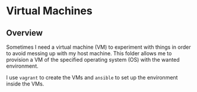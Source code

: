 # Virtual Machines

## Overview

Sometimes I need a virtual machine (VM) to experiment with things in order to avoid messing up with my host machine. This folder allows me to provision a VM of the specified operating system (OS) with the wanted environment.

I use `vagrant` to create the VMs and `ansible` to set up the environment inside the VMs.

